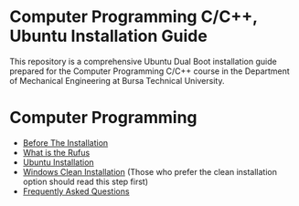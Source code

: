 # Computer Programming C/C++, Ubuntu Installation Guide

This repository is a comprehensive Ubuntu Dual Boot installation guide prepared for the Computer Programming C/C++ course in the Department of Mechanical Engineering at Bursa Technical University.

# Computer Programming
* [Before The Installation](https://github.com/ismailhos3/CP2024/blob/main/before_the_installation.md)
* [What is the Rufus](https://github.com/ismailhos3/CP2024/blob/main/rufus.md)
* [Ubuntu Installation](https://github.com/ismailhos3/CP2024/blob/main/UbuntuInstallation.md)
* [Windows Clean Installation](https://github.com/ismailhos3/CP2024/blob/main/windows_clean_installation.md) (Those who prefer the clean installation option should read this step first)
* [Frequently Asked Questions](https://github.com/ismailhos3/CP2024/blob/main/Frequently_Asked_Questions.md)
